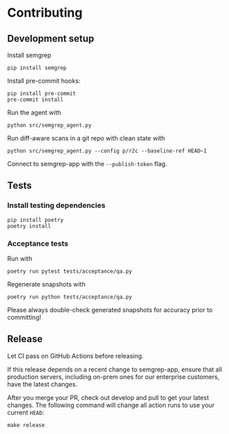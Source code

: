 # Contributing

## Development setup

Install semgrep

```
pip install semgrep
```

Install pre-commit hooks:

```
pip install pre-commit
pre-commit install
```

Run the agent with

```
python src/semgrep_agent.py
```

Run diff-aware scans in a git repo with clean state with

```
python src/semgrep_agent.py --config p/r2c --baseline-ref HEAD~1
```

Connect to semgrep-app with the `--publish-token` flag.

## Tests

### Install testing dependencies

```
pip install poetry
poetry install
```

### Acceptance tests

Run with

```
poetry run pytest tests/acceptance/qa.py
```

Regenerate snapshots with

```
poetry run python tests/acceptance/qa.py
```

Please always double-check generated snapshots for accuracy prior to committing!

## Release

Let CI pass on GitHub Actions before releasing.

If this release depends on a recent change to semgrep-app, ensure that all production
servers, including on-prem ones for our enterprise customers, have the latest changes.

After you merge your PR, check out develop and pull to get your latest changes.
The following command will change all action runs to use your current `HEAD`:

```
make release
```
